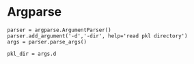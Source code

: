 # Argparse

```text
parser = argparse.ArgumentParser()
parser.add_argument('-d','-dir', help='read pkl directory')
args = parser.parse_args()

pkl_dir = args.d
```

